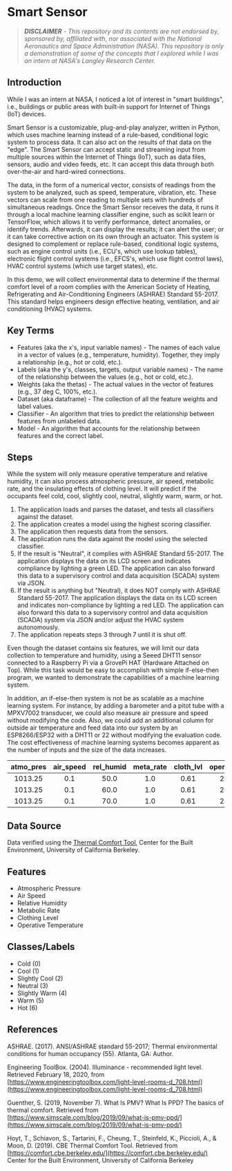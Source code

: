 # Smart Sensor

> ***DISCLAIMER** - This repository and its contents are not endorsed by, sponsored by, affiliated with, nor associated with the National Aeronautics and Space Administration (NASA). This repository is only a demonstration of some of the concepts that I explored while I was an intern at NASA's Langley Research Center.*

## Introduction

While I was an intern at NASA, I noticed a lot of interest in "smart buildings", i.e., buildings or public areas with built-in support for Internet of Things (IoT) devices.

Smart Sensor is a customizable, plug-and-play analyzer, written in Python, which uses machine learning instead of a rule-based, conditional logic system to process data. It can also act on the results of that data on the "edge". The Smart Sensor can accept static and streaming input from multiple sources within the Internet of Things (IoT), such as data files, sensors, audio and video feeds, etc. It can accept this data through both over-the-air and hard-wired connections.

The data, in the form of a numerical vector, consists of readings from the system to be analyzed, such as speed, temperature, vibration, etc. These vectors can scale from one reading to multiple sets with hundreds of simultaneous readings. Once the Smart Sensor receives the data, it runs it through a local machine learning classifier engine, such as scikit learn or TensorFlow, which allows it to verify performance, detect anomalies, or identify trends. Afterwards, it can display the results; it can alert the user; or it can take corrective action on its own through an actuator. This system is designed to complement or replace rule-based, conditional logic systems, such as engine control units (i.e., ECU's, which use lookup tables), electronic flight control systems (i.e., EFCS's, which use flight control laws), HVAC control systems (which use target states), etc.

In this demo, we will collect environmental data to determine if the thermal comfort level of a room complies with the American Society of Heating, Refrigerating and Air-Conditioning Engineers (ASHRAE) Standard 55-2017. This standard helps engineers design effective heating, ventilation, and air conditioning (HVAC) systems.

## Key Terms

- Features (aka the x's, input variable names) - The names of each value in a vector of values (e.g., temperature, humidity). Together, they imply a relationship (e.g., hot or cold, etc.).
- Labels (aka the y's, classes, targets, output variable names) - The name of the relationship between the values (e.g., hot or cold, etc.).
- Weights (aka the thetas) - The actual values in the vector of features (e.g., 37 deg C, 100%, etc.).
- Dataset (aka dataframe) - The collection of all the feature weights and label values.
- Classifier - An algorithm that tries to predict the relationship between features from unlabeled data.
- Model - An algorithm that accounts for the relationship between features and the correct label.

## Steps

While the system will only measure operative temperature and relative humidity, it can also process atmospheric pressure, air speed, metabolic rate, and the insulating effects of clothing level. It will predict if the occupants feel cold, cool, slightly cool, neutral, slightly warm, warm, or hot.

1. The application loads and parses the dataset, and tests all classifiers against the dataset.
2. The application creates a model using the highest scoring classifier.
3. The application then requests data from the sensors.
4. The application runs the data against the model using the selected classifier.
5. If the result is "Neutral", it complies with ASHRAE Standard 55-2017. The application displays the data on its LCD screen and indicates compliance by lighting a green LED. The application can also forward this data to a supervisory control and data acquisition (SCADA) system via JSON.
6. If the result is anything but "Neutral), it does NOT comply with ASHRAE Standard 55-2017. The application displays the data on its LCD screen and indicates non-compliance by lighting a red LED. The application can also forward this data to a supervisory control and data acquisition (SCADA) system via JSON and/or adjust the HVAC system autonomously.
7. The application repeats steps 3 through 7 until it is shut off.

Even though the dataset contains six features, we will limit our data collection to temperature and humidity, using a Seeed DHT11 sensor connected to a Raspberry Pi via a GrovePi HAT (Hardware Attached on Top). While this task would be easy to accomplish with simple if-else-then program, we wanted to demonstrate the capabilities of a machine learning system.

In addition, an if-else-then system is not be as scalable as a machine learning system. For instance, by adding a barometer and a pitot tube with a MPXV7002 transducer, we could also measure air pressure and speed without modifying the code. Also, we could add an additional column for outside air temperature and feed data into our system by an ESP8266/ESP32 with a DHT11 or 22 without modifying the evaluation code. The cost effectiveness of machine learning systems becomes apparent as the number of inputs and the size of the data increases.

| atmo_pres | air_speed | rel_humid | meta_rate | cloth_lvl | oper_temp | sens_desc |
|:---------:|:---------:|:---------:|:---------:|:---------:|:---------:|:---------:|
|   1013.25 |       0.1 |      50.0 |       1.0 |      0.61 |      23.0 |         2 |
|   1013.25 |       0.1 |      60.0 |       1.0 |      0.61 |      26.0 |         3 |
|   1013.25 |       0.1 |      70.0 |       1.0 |      0.61 |      28.0 |         4 |

## Data Source

Data verified using the [Thermal Comfort Tool](https://comfort.cbe.berkeley.edu/), Center for the Built Environment, University of California Berkeley.

## Features

- Atmospheric Pressure
- Air Speed
- Relative Humidity
- Metabolic Rate
- Clothing Level
- Operative Temperature

## Classes/Labels

- Cold (0)
- Cool (1)
- Slightly Cool (2)
- Neutral (3)
- Slightly Warm (4)
- Warm (5)
- Hot (6)

## References

ASHRAE. (2017). ANSI/ASHRAE standard 55-2017; Thermal environmental conditions for human occupancy (55). Atlanta, GA: Author.

Engineering ToolBox. (2004). Illuminance - recommended light level. Retrieved February 18, 2020, from [https://www.engineeringtoolbox.com/light-level-rooms-d_708.html](https://www.engineeringtoolbox.com/light-level-rooms-d_708.html)

Guenther, S. (2019, November 7). What Is PMV? What Is PPD? The basics of thermal comfort. Retrieved from [https://www.simscale.com/blog/2019/09/what-is-pmv-ppd/](https://www.simscale.com/blog/2019/09/what-is-pmv-ppd/)

Hoyt, T., Schiavon, S., Tartarini, F., Cheung, T., Steinfeld, K., Piccioli, A., & Moon, D. (2019). CBE Thermal Comfort Tool. Retrieved from [https://comfort.cbe.berkeley.edu/](https://comfort.cbe.berkeley.edu/)
Center for the Built Environment, University of California Berkeley